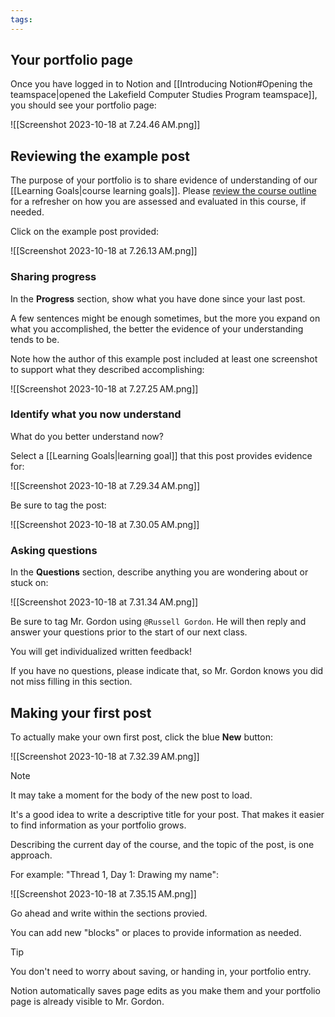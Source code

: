 ```yaml
---
tags:
---
```

## Your portfolio page

Once you have logged in to Notion and [[Introducing Notion#Opening the teamspace|opened the Lakefield Computer Studies Program teamspace]], you should see your portfolio page:

![[Screenshot 2023-10-18 at 7.24.46 AM.png]]

## Reviewing the example post

The purpose of your portfolio is to share evidence of understanding of our [[Learning Goals|course learning goals]]. Please [review the course outline](https://bit.ly/lcscs23-g11-sco) for a refresher on how you are assessed and evaluated in this course, if needed.

Click on the example post provided:

![[Screenshot 2023-10-18 at 7.26.13 AM.png]]

### Sharing progress

In the **Progress** section, show what you have done since your last post.

A few sentences might be enough sometimes, but the more you expand on what you accomplished, the better the evidence of your understanding tends to be.

Note how the author of this example post included at least one screenshot to support what they described accomplishing:

![[Screenshot 2023-10-18 at 7.27.25 AM.png]]

### Identify what you now understand

What do you better understand now?

Select a [[Learning Goals|learning goal]] that this post provides evidence for:

![[Screenshot 2023-10-18 at 7.29.34 AM.png]]

Be sure to tag the post:

![[Screenshot 2023-10-18 at 7.30.05 AM.png]]

### Asking questions

In the **Questions** section, describe anything you are wondering about or stuck on:

![[Screenshot 2023-10-18 at 7.31.34 AM.png]]

Be sure to tag Mr. Gordon using `@Russell Gordon`. He will then reply and answer your questions prior to the start of our next class.

You will get individualized written feedback!

If you have no questions, please indicate that, so Mr. Gordon knows you did not miss filling in this section.

## Making your first post

To actually make your own first post, click the blue **New** button:

![[Screenshot 2023-10-18 at 7.32.39 AM.png]]

> [!NOTE]
> It may take a moment for the body of the new post to load.

It's a good idea to write a descriptive title for your post. That makes it easier to find information as your portfolio grows.

Describing the current day of the course, and the topic of the post, is one approach.

For example: "Thread 1, Day 1: Drawing my name":

![[Screenshot 2023-10-18 at 7.35.15 AM.png]]

Go ahead and write within the sections provied.

You can add new "blocks" or places to provide information as needed.

> [!TIP]
> You don't need to worry about saving, or handing in, your portfolio entry.
> 
> Notion automatically saves page edits as you make them and your portfolio page is already visible to Mr. Gordon.
